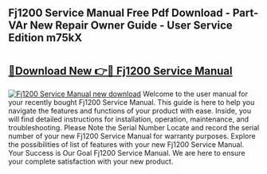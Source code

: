 ## Fj1200 Service Manual Free Pdf Download - Part-VAr New Repair Owner Guide - User Service Edition m75kX

# <h2><a href="http://cf19192.oget.top/?id=Fj1200+Service+Manual">🔗Download New 👉🔴 Fj1200 Service Manual</a></h2>

[![Fj1200 Service Manual new download](https://i.imgur.com/5g1atiW.png)](http://cf19192.oget.top/?id=Fj1200+Service+Manual)
Welcome to the user manual for your recently bought Fj1200 Service Manual. This guide is here to help you navigate the features and functions of your product with ease. Inside, you will find detailed instructions for installation, operation, maintenance, and troubleshooting. Please Note the Serial Number Locate and record the serial number of your new Fj1200 Service Manual for warranty purposes. Explore the possibilities of list of features with your new Fj1200 Service Manual. Your Success is Our Goal Fj1200 Service Manual. We are here to ensure your complete satisfaction with your new product.
